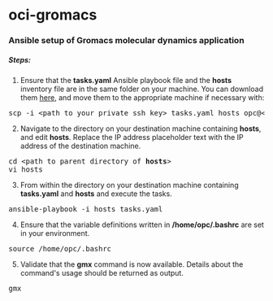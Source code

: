 # oci-gromacs
### Ansible setup of Gromacs molecular dynamics application

##### Steps:

1. Ensure that the <b>tasks.yaml</b> Ansible playbook file and the <b>hosts</b> inventory file are in the same folder on your machine. You can download them [here](https://github.com/oci-hpc/oci-gromacs/archive/refs/heads/main.zip), and move them to the appropriate machine if necessary with:
<pre>
scp -i &ltpath to your private ssh key&gt tasks.yaml hosts opc@&ltdestination machine ip address&gt:&ltdestination directory&gt
</pre>
2. Navigate to the directory on your destination machine containing <b>hosts</b>, and edit <b>hosts</b>. Replace the IP address placeholder text with the IP address of the destination machine.
<pre>
cd &ltpath to parent directory of <b>hosts</b>&gt
vi hosts
</pre>
3. From within the directory on your destination machine containing <b>tasks.yaml</b> and <b>hosts</b> and execute the tasks.
<pre>
ansible-playbook -i hosts tasks.yaml
</pre>
4. Ensure that the variable definitions written in <b>/home/opc/.bashrc</b> are set in your environment.
<pre>
source /home/opc/.bashrc
</pre>
5. Validate that the <b>gmx</b> command is now available. Details about the command's usage should be returned as output.
<pre>
gmx
</pre>
